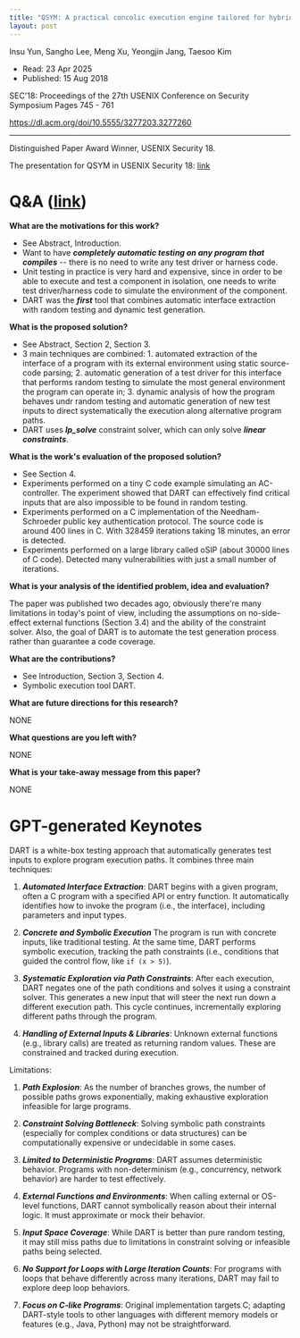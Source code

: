 ```yaml
---
title: "QSYM: A practical concolic execution engine tailored for hybrid fuzzing"
layout: post
---
```


Insu Yun, Sangho Lee, Meng Xu, Yeongjin Jang, Taesoo Kim

* Read: 23 Apr 2025
* Published: 15 Aug 2018

SEC'18: Proceedings of the 27th USENIX Conference on Security Symposium Pages 745 - 761

https://dl.acm.org/doi/10.5555/3277203.3277260

---

Distinguished Paper Award Winner, USENIX Security 18.

The presentation for QSYM in USENIX Security 18: [link](https://www.youtube.com/watch?v=cXr1ZXp40jA)

# Q&A ([link](https://cseweb.ucsd.edu/~wgg/CSE210/howtoread.html))

**What are the motivations for this work?** 

* See Abstract, Introduction.
* Want to have ***completely automatic testing on any program that compiles*** -- there is no need to write any test driver or harness code.
* Unit testing in practice is very hard and expensive, since in order to be able to execute and test a component in isolation, one needs to write test driver/harness code to simulate the environment of the component.
* DART was the ***first*** tool that combines automatic interface extraction with random testing and dynamic test generation.

**What is the proposed solution?**

* See Abstract, Section 2, Section 3. 
* 3 main techniques are combined: 1. automated extraction of the interface of a program with its external environment using static source-code parsing; 2. automatic generation of a test driver for this interface that performs random testing to simulate the most general environment the program can operate in; 3. dynamic analysis of how the program behaves undr random testing and automatic generation of new test inputs to direct systematically the execution along alternative program paths.
* DART uses ***lp_solve*** constraint solver, which can only solve ***linear constraints***.

**What is the work's evaluation of the proposed solution?**

* See Section 4.
* Experiments performed on a tiny C code example simulating an AC-controller. The experiment showed that DART can effectively find critical inputs that are also impossible to be found in random testing.
* Experiments performed on a C implementation of the Needham-Schroeder public key authentication protocol. The source code is around 400 lines in C. With 328459 iterations taking 18 minutes, an error is detected.
* Experiments performed on a large library called oSIP (about 30000 lines of C code). Detected many vulnerabilities with just a small number of iterations.

**What is your analysis of the identified problem, idea and evaluation?**

The paper was published two decades ago, obviously there're many limitations in today's point of view, including the assumptions on no-side-effect external functions (Section 3.4) and the ability of the constraint solver. Also, the goal of DART is to automate the test generation process rather than guarantee a code coverage.

**What are the contributions?**
* See Introduction, Section 3, Section 4.
* Symbolic execution tool DART.

**What are future directions for this research?**

NONE

**What questions are you left with?**

NONE

**What is your take-away message from this paper?**

NONE

# GPT-generated Keynotes
DART is a white-box testing approach that automatically generates test inputs to explore program execution paths. It combines three main techniques:

1. ***Automated Interface Extraction***: DART begins with a given program, often a C program with a specified API or entry function. It automatically identifies how to invoke the program (i.e., the interface), including parameters and input types.

2. ***Concrete and Symbolic Execution*** The program is run with concrete inputs, like traditional testing. At the same time, DART performs symbolic execution, tracking the path constraints (i.e., conditions that guided the control flow, like ```if (x > 5)```).

3. ***Systematic Exploration via Path Constraints***: After each execution, DART negates one of the path conditions and solves it using a constraint solver. This generates a new input that will steer the next run down a different execution path. This cycle continues, incrementally exploring different paths through the program.

4. ***Handling of External Inputs & Libraries***: Unknown external functions (e.g., library calls) are treated as returning random values. These are constrained and tracked during execution.

Limitations:

1. ***Path Explosion***: As the number of branches grows, the number of possible paths grows exponentially, making exhaustive exploration infeasible for large programs.

2. ***Constraint Solving Bottleneck***: Solving symbolic path constraints (especially for complex conditions or data structures) can be computationally expensive or undecidable in some cases.

3. ***Limited to Deterministic Programs***: DART assumes deterministic behavior. Programs with non-determinism (e.g., concurrency, network behavior) are harder to test effectively.

4. ***External Functions and Environments***: When calling external or OS-level functions, DART cannot symbolically reason about their internal logic. It must approximate or mock their behavior.

5. ***Input Space Coverage***: While DART is better than pure random testing, it may still miss paths due to limitations in constraint solving or infeasible paths being selected.

6. ***No Support for Loops with Large Iteration Counts***: For programs with loops that behave differently across many iterations, DART may fail to explore deep loop behaviors.

7. ***Focus on C-like Programs***: Original implementation targets C; adapting DART-style tools to other languages with different memory models or features (e.g., Java, Python) may not be straightforward.